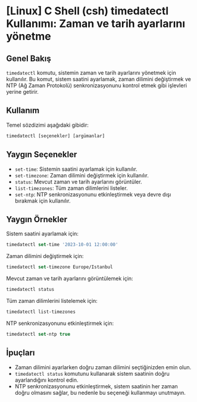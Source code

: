# [Linux] C Shell (csh) timedatectl Kullanımı: Zaman ve tarih ayarlarını yönetme

## Genel Bakış
`timedatectl` komutu, sistemin zaman ve tarih ayarlarını yönetmek için kullanılır. Bu komut, sistem saatini ayarlamak, zaman dilimini değiştirmek ve NTP (Ağ Zaman Protokolü) senkronizasyonunu kontrol etmek gibi işlevleri yerine getirir.

## Kullanım
Temel sözdizimi aşağıdaki gibidir:
```csh
timedatectl [seçenekler] [argümanlar]
```

## Yaygın Seçenekler
- `set-time`: Sistemin saatini ayarlamak için kullanılır.
- `set-timezone`: Zaman dilimini değiştirmek için kullanılır.
- `status`: Mevcut zaman ve tarih ayarlarını görüntüler.
- `list-timezones`: Tüm zaman dilimlerini listeler.
- `set-ntp`: NTP senkronizasyonunu etkinleştirmek veya devre dışı bırakmak için kullanılır.

## Yaygın Örnekler
Sistem saatini ayarlamak için:
```csh
timedatectl set-time '2023-10-01 12:00:00'
```

Zaman dilimini değiştirmek için:
```csh
timedatectl set-timezone Europe/Istanbul
```

Mevcut zaman ve tarih ayarlarını görüntülemek için:
```csh
timedatectl status
```

Tüm zaman dilimlerini listelemek için:
```csh
timedatectl list-timezones
```

NTP senkronizasyonunu etkinleştirmek için:
```csh
timedatectl set-ntp true
```

## İpuçları
- Zaman dilimini ayarlarken doğru zaman dilimini seçtiğinizden emin olun.
- `timedatectl status` komutunu kullanarak sistem saatinin doğru ayarlandığını kontrol edin.
- NTP senkronizasyonunu etkinleştirmek, sistem saatinin her zaman doğru olmasını sağlar, bu nedenle bu seçeneği kullanmayı unutmayın.
